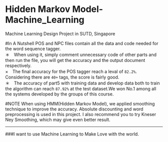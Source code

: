 Hidden Markov Model-Machine_Learning
====================================
Machine Learning Design Project in SUTD, Singapore

#In A Nutshell
POS and NPC files contain all the data and code needed for the word sequence tagger.<br>
＊　When using it, simply comment unnecessary code of other parts and then run the file, you will get the accuracy and the output document respectively.<br>
×　The final accuracy for the POS tagger reach a leval of `82.2%`. Considering there are `40+` tags, the score is fairly good.<br>
＊　The accuracy of part5 with training data and develop data both to train the algorithm can reach `87.92%` at the test dataset.We won No.1 among all the systems developed by the groups of this course.<br>

#NOTE
When using HMM(Hidden Markov Model), we applied smoothing technique to improve the accuracy. Absolute discounting and word preprocessing is used in this project. I also recommend you to try Kneser Ney Smoothing, which may give even better result.

--------------------------------------------------------------
###I want to use Machine Learning to Make Love with the world.
